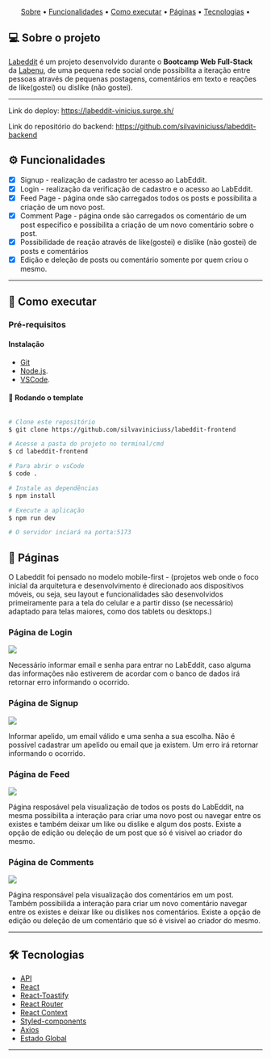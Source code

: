 
<p align="center">
 <a href="#-sobre-o-projeto">Sobre</a> •
 <a href="#-funcionalidades">Funcionalidades</a> •
 <a href="#-como-executar">Como executar</a> • 
 <a href="#-paginas">Páginas</a> • 
 <a href="#-tecnologias">Tecnologias</a> • 
</p>

## 💻 Sobre o projeto 

[Labeddit](https://labeddit-vinicius.surge.sh/) é um projeto desenvolvido durante o **Bootcamp Web Full-Stack** da [Labenu](https://www.labenu.com.br/), de uma pequena rede social onde possibilita a iteração entre pessoas através de pequenas postagens, comentários em texto e reações de like(gostei) ou dislike (não gostei).

---
Link do deploy: https://labeddit-vinicius.surge.sh/

Link do repositório do backend: https://github.com/silvaviniciuss/labeddit-backend

## ⚙️ Funcionalidades

  - [x] Signup - realização de cadastro ter acesso ao LabEddit.
  - [x] Login - realização da verificação de cadastro e o acesso ao LabEddit.
  - [x] Feed Page - página onde são carregados todos os posts e possibilita a criação de um novo post.
  - [x] Comment Page - página onde são carregados os comentário de um post especifico e possibilita a criação de um novo comentário sobre o post.
  - [x] Possibilidade de reação através de like(gostei) e dislike (não gostei) de posts e comentários
  - [x] Edição e deleção de posts ou comentário somente por quem criou o mesmo.

---

## 🚀 Como executar

### Pré-requisitos

#### Instalação
- [Git](https://git-scm.com) 
- [Node.js](https://nodejs.org/en/).
- [VSCode](https://code.visualstudio.com/).

#### 🎲 Rodando o template

```bash

# Clone este repositório
$ git clone https://github.com/silvaviniciuss/labeddit-frontend

# Acesse a pasta do projeto no terminal/cmd
$ cd labeddit-frontend

# Para abrir o vsCode
$ code .

# Instale as dependências
$ npm install

# Execute a aplicação
$ npm run dev

# O servidor inciará na porta:5173 

```

## 📄 Páginas


O Labeddit foi pensado no modelo mobile-first - (projetos web onde o foco inicial da arquitetura e desenvolvimento é direcionado aos dispositivos móveis, ou seja, seu layout e funcionalidades são desenvolvidos primeiramente para a tela do celular e a partir disso (se necessário) adaptado para telas maiores, como dos tablets ou desktops.)

### Página de Login

<img src="./src/assets/image/login.png">

Necessário informar email e senha para entrar no LabEddit, caso alguma das informações não estiverem de acordar com o banco de dados irá retornar erro informando o ocorrido.

### Página de Signup

<img src="./src/assets/image/signup.png">

Informar apelido, um email válido e uma senha a sua escolha.
Não é possível cadastrar um apelido ou email que ja existem. Um erro irá retornar informando o ocorrido.

### Página de Feed

<img src="./src/assets/image/feed.png">

Página resposável pela visualização de todos os posts do LabEddit, na mesma possibilita a interação para criar uma novo post ou navegar entre os existes e também deixar um like ou dislike e algum dos posts.
Existe a opção de edição ou deleção de um post que só é visivel ao criador do mesmo.

### Página de Comments
<img src="./src/assets/image/comments.png">

Página responsável pela visualização dos comentários em um post. Também possibilida a interação para criar um novo comentário navegar entre os existes e deixar like ou dislikes nos comentários.
Existe a opção de edição ou deleção de um comentário que só é visivel ao criador do mesmo.

---

## 🛠 Tecnologias

- [API](https://developer.mozilla.org/pt-BR/docs/Learn/JavaScript/Client-side_web_APIs/Introduction)   
- [React](https://react.dev/)
- [React-Toastify](https://medium.com/@kimuradev/react-toastify-78f394cda71e)
- [React Router](https://reactrouter.com/en/main)
- [React Context](https://legacy.reactjs.org/docs/context.html)
- [Styled-components](https://styled-components.com/)
- [Axios](https://axios-http.com/ptbr/docs/intro)
- [Estado Global](https://coderpad.io/blog/development/global-state-management-react/)

---

